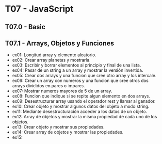 # T07 - JavaScript

## T07.0 - Basic

## T07.1 - Arrays, Objetos y Funciones
* ex01: Longitud array y elemento aleatorio.
* ex02: Crear array planetas y mostrarla. 
* ex03: Escribir y borrar elementos al principio y final de una lista.
* ex04: Pasar de un string a un array y mostrar la versión invertida.  
* ex05: Crear dos arrays y una funcion que cree otro array y los intercale.
* ex06: Crear un array con numeros y una funcion que cree otros dos arrays divididos en pares o impares.
* ex07: Mostrar numeros mayores de 5 de un array.
* ex08: Funcion que indique si se repite algun elemento en dos arrays.
* ex09: Desestructurar array usando el operador rest y llamar al ganador.
* ex10: Crear objeto y mostrar algunos datos del objeto a modo string.
* ex11: Mediante desestructuración acceder a los datos de un objeto.
* ex12: Array de objetos y mostrar la misma propiedad de cada uno de los objetos.
* ex13: Crear objeto y mostrar sus propiedades.
* ex14: Crear array de objetos y mostrar las propiedades.
* ex15: 


